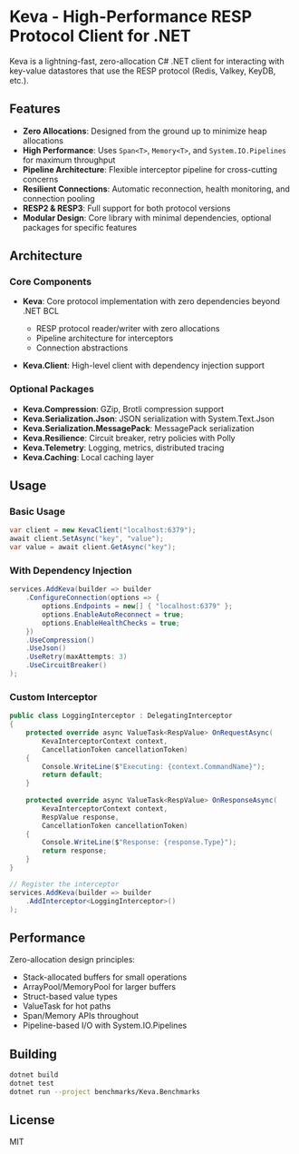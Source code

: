 # Keva - High-Performance RESP Protocol Client for .NET

Keva is a lightning-fast, zero-allocation C# .NET client for interacting with key-value datastores that use the RESP protocol (Redis, Valkey, KeyDB, etc.).

## Features

- **Zero Allocations**: Designed from the ground up to minimize heap allocations
- **High Performance**: Uses `Span<T>`, `Memory<T>`, and `System.IO.Pipelines` for maximum throughput
- **Pipeline Architecture**: Flexible interceptor pipeline for cross-cutting concerns
- **Resilient Connections**: Automatic reconnection, health monitoring, and connection pooling
- **RESP2 & RESP3**: Full support for both protocol versions
- **Modular Design**: Core library with minimal dependencies, optional packages for specific features

## Architecture

### Core Components

- **Keva**: Core protocol implementation with zero dependencies beyond .NET BCL
  - RESP protocol reader/writer with zero allocations
  - Pipeline architecture for interceptors
  - Connection abstractions

- **Keva.Client**: High-level client with dependency injection support

### Optional Packages

- **Keva.Compression**: GZip, Brotli compression support
- **Keva.Serialization.Json**: JSON serialization with System.Text.Json
- **Keva.Serialization.MessagePack**: MessagePack serialization
- **Keva.Resilience**: Circuit breaker, retry policies with Polly
- **Keva.Telemetry**: Logging, metrics, distributed tracing
- **Keva.Caching**: Local caching layer

## Usage

### Basic Usage

```csharp
var client = new KevaClient("localhost:6379");
await client.SetAsync("key", "value");
var value = await client.GetAsync("key");
```

### With Dependency Injection

```csharp
services.AddKeva(builder => builder
    .ConfigureConnection(options => {
        options.Endpoints = new[] { "localhost:6379" };
        options.EnableAutoReconnect = true;
        options.EnableHealthChecks = true;
    })
    .UseCompression()
    .UseJson()
    .UseRetry(maxAttempts: 3)
    .UseCircuitBreaker()
);
```

### Custom Interceptor

```csharp
public class LoggingInterceptor : DelegatingInterceptor
{
    protected override async ValueTask<RespValue> OnRequestAsync(
        KevaInterceptorContext context,
        CancellationToken cancellationToken)
    {
        Console.WriteLine($"Executing: {context.CommandName}");
        return default;
    }
    
    protected override async ValueTask<RespValue> OnResponseAsync(
        KevaInterceptorContext context,
        RespValue response,
        CancellationToken cancellationToken)
    {
        Console.WriteLine($"Response: {response.Type}");
        return response;
    }
}

// Register the interceptor
services.AddKeva(builder => builder
    .AddInterceptor<LoggingInterceptor>()
);
```

## Performance

Zero-allocation design principles:
- Stack-allocated buffers for small operations
- ArrayPool/MemoryPool for larger buffers
- Struct-based value types
- ValueTask for hot paths
- Span/Memory APIs throughout
- Pipeline-based I/O with System.IO.Pipelines

## Building

```bash
dotnet build
dotnet test
dotnet run --project benchmarks/Keva.Benchmarks
```

## License

MIT